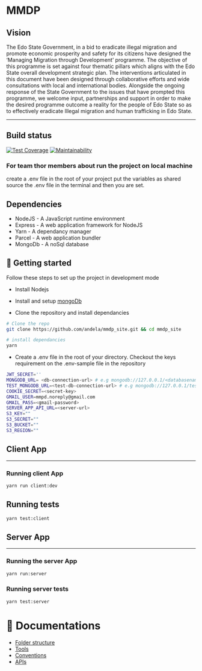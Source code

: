 # MMDP

## Vision

The Edo State Government, in a bid to eradicate illegal migration and promote economic prosperity and safety for its citizens have designed the ‘Managing Migration through Development’ programme. The objective of this programme is set against four thematic pillars which aligns with the Edo State overall development strategic plan. The interventions articulated in this document have been designed through collaborative efforts and wide consultations with local and international bodies. Alongside the ongoing response of the State Government to the issues that have prompted this programme, we welcome input, partnerships and support in order to make the desired programme outcome a reality for the people of Edo State so as to effectively eradicate Illegal migration and human trafficking in Edo State.

---

## Build status

[![Test Coverage](https://api.codeclimate.com/v1/badges/144a347123fc9ec7f179/test_coverage)](https://codeclimate.com/github/andela/mmdp_site/test_coverage) [![Maintainability](https://api.codeclimate.com/v1/badges/144a347123fc9ec7f179/maintainability)](https://codeclimate.com/github/andela/mmdp_site/maintainability)

### For team thor members about run the project on local machine

create a .env file in the root of your project
put the variables as shared
source the .env file in the terminal
and then you are set.

## Dependencies

- NodeJS - A JavaScript runtime environment
- Express - A web application framework for NodeJS
- Yarn - A dependancy manager
- Parcel - A web application bundler
- MongoDb - A noSql database

## 🚀 Getting started

Follow these steps to set up the project in development mode

- Install Nodejs

- Install and setup [mongoDb](https://www.mongodb.com/)

- Clone the repository and install dependancies

```bash
# Clone the repo
git clone https://github.com/andela/mmdp_site.git && cd mmdp_site

# install dependancies
yarn
```

- Create a .env file in the root of your directory. Checkout the keys requirement on the .env-sample file in the repository

```bash
JWT_SECRET=''
MONGODB_URL= <db-connection-url> # e.g mongodb://127.0.0.1/<databasename>
TEST_MONGODB_URL=<test-db-connection-url> # e.g mongodb://127.0.0.1/test-mmdp-cms
COOKIE_SECRET=<secret-key>
GMAIL_USER=mmpd.noreply@gmail.com
GMAIL_PASS=<gmail-password>
SERVER_APP_API_URL=<server-url>
S3_KEY=""
S3_SECRET=""
S3_BUCKET=""
S3_REGION=""
```

## Client App

---

### Running client App

```bash
yarn run client:dev
```

## Running tests

```bash
yarn test:client
```

## Server App

---

### Running the server App

```bash
yarn run:server
```

### Running server tests

```bash
yarn test:server
```

# 📖 Documentations

- [Folder structure](https://github.com/andela/mmdp_site/wiki/File-Structure)
- [Tools](https://github.com/andela/mmdp_site/wiki/Tools)
- [Conventions](https://github.com/andela/mmdp_site/wiki/Conventions)
- [APIs](https://github.com/andela/mmdp_site/wiki/APIs)
